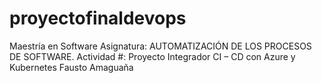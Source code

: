 # proyectofinaldevops
Maestría en Software Asignatura: AUTOMATIZACIÓN DE LOS PROCESOS DE SOFTWARE. Actividad #: Proyecto Integrador CI – CD con Azure y Kubernetes Fausto Amaguaña
